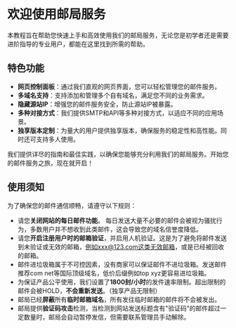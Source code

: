 # 欢迎使用邮局服务

本教程旨在帮助您快速上手和高效使用我们的邮局服务，无论您是初学者还是需要进阶指导的专业用户，都能在这里找到所需的帮助。

## 特色功能

- **网页控制面板**：通过我们直观的网页界面，您可以轻松管理您的邮件服务。
- **多域名支持**：支持添加和管理多个自有域名，满足您不同的业务需求。
- **隐藏源站IP**：增强您的邮件服务安全，防止源站IP被暴露。
- **多种对接方式**：我们提供SMTP和API等多种对接方式，以适应不同的应用场景。
- **独享版本定制**：为量大的用户提供独享版本，确保服务的稳定性和高性能。同时还可支持多人使用。

我们提供详尽的指南和最佳实践，以确保您能够充分利用我们的邮局服务。开始您的邮件服务之旅，现在就开启！

## 使用须知

为了确保您的邮件通信顺畅，请遵守以下规则：

- 请您**关闭网站的每日邮件功能**。 每日发送大量不必要的邮件会被视为骚扰行为，多数用户并不想收到此类邮件，这会导致您的域名信誉度降低。
- 请您**开启注册用户时的邮箱验证**，并启用人机验证。这是为了避免将邮件发送到未验证或无效的邮箱，例如xxx@123.com这类无效邮箱，或是已经被回收的邮箱。
- 邮件进垃圾箱属于不可控因素，没有商家可以保证邮件不进垃圾箱。发送邮件推荐com net等国际顶级域名，低价后缀例如top
  xyz更容易进垃圾箱。
- 为保证产品公平使用，我们设置了**1800封/小时**的发件速率限制。超出限制的邮件会被HOLD，**不会重新发送**。（独享产品无限制）
- 邮局已经**屏蔽**所有**临时邮箱域名**，所有发往临时邮箱的邮件将不会被发出。
- 邮局提供**验证码攻击**检测，当检测到网站发送标题含有"验证码"的邮件超过一定数量时，邮局会自动暂停发信，但需要联系管理员手动解除。
